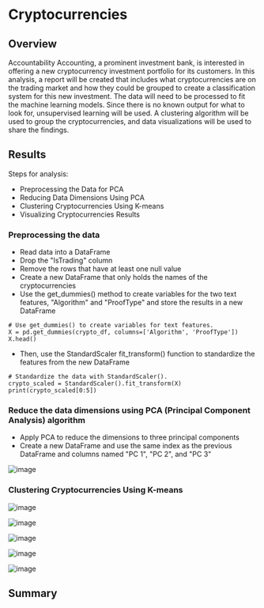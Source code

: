 # Cryptocurrencies

## Overview

Accountability Accounting, a prominent investment bank, is interested in offering a new cryptocurrency investment portfolio for its customers. In this analysis, a report will be created that includes what cryptocurrencies are on the trading market and how they could be grouped to create a classification system for this new investment. The data will need to be processed to fit the machine learning models. Since there is no known output for what to look for, unsupervised learning will be used. A clustering algorithm will be used to group the cryptocurrencies, and data visualizations will be used to share the findings.

## Results

Steps for analysis:
- Preprocessing the Data for PCA
- Reducing Data Dimensions Using PCA
- Clustering Cryptocurrencies Using K-means
- Visualizing Cryptocurrencies Results

### Preprocessing the data

- Read data into a DataFrame
- Drop the "IsTrading" column
- Remove the rows that have at least one null value
- Create a new DataFrame that only holds the names of the cryptocurrencies
- Use the get_dummies() method to create variables for the two text features, "Algorithm" and "ProofType" and store the results in a new DataFrame
```
# Use get_dummies() to create variables for text features.
X = pd.get_dummies(crypto_df, columns=['Algorithm', 'ProofType'])
X.head()
```
- Then, use the StandardScaler fit_transform() function to standardize the features from the new DataFrame
```
# Standardize the data with StandardScaler().
crypto_scaled = StandardScaler().fit_transform(X)
print(crypto_scaled[0:5])
```
### Reduce the data dimensions using PCA (Principal Component Analysis) algorithm

- Apply PCA to reduce the dimensions to three principal components
- Create a new DataFrame and use the same index as the previous DataFrame and columns named "PC 1", "PC 2", and "PC 3"

![image](https://user-images.githubusercontent.com/67409852/150661880-96770021-f96f-43fc-8f12-88db49193062.png)

### Clustering Cryptocurrencies Using K-means

![image](https://user-images.githubusercontent.com/67409852/150661913-f25255bf-8562-46f8-b9aa-9f9d9673bf3f.png)

![image](https://user-images.githubusercontent.com/67409852/150661955-dbaec1c0-d1d7-4a3c-a597-26ecaccdfce3.png)

![image](https://user-images.githubusercontent.com/67409852/150661993-5607220f-0327-4396-ac37-df036bee1f75.png)

![image](https://user-images.githubusercontent.com/67409852/150662058-adb818c3-de07-466a-be0b-cab118ca8f25.png)

![image](https://user-images.githubusercontent.com/67409852/150662026-4ab727c7-6856-42d2-99d7-62f99bff543b.png)

## Summary
